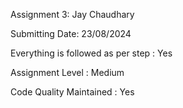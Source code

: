 Assignment 3: Jay Chaudhary

Submitting Date: 23/08/2024

Everything is followed as per step : Yes

Assignment Level : Medium

Code Quality Maintained : Yes
